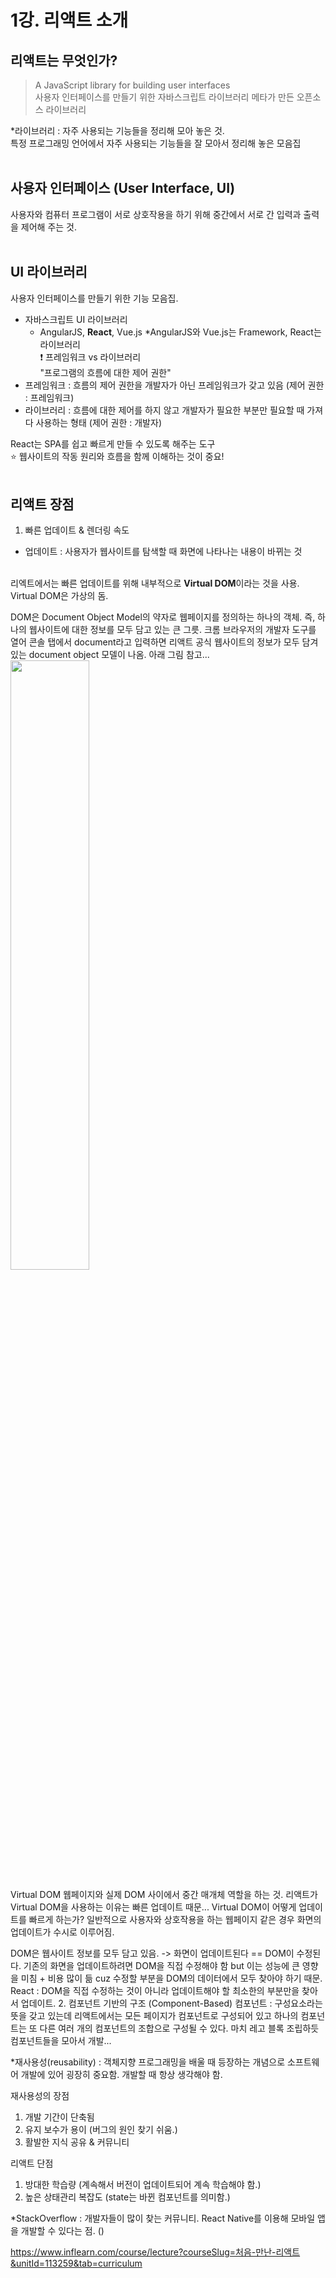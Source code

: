 # 1강. 리액트 소개

## 리액트는 무엇인가? 
> A JavaScript library for building user interfaces<br>
  사용자 인터페이스를 만들기 위한 자바스크립트 라이브러리
  메타가 만든 오픈소스 라이브러리

*라이브러리 : 자주 사용되는 기능들을 정리해 모아 놓은 것.<br>
특정 프로그래밍 언어에서 자주 사용되는 기능들을 잘 모아서 정리해 놓은 모음집
 <br> <br>
 
## 사용자 인터페이스 (User Interface, UI)
사용자와 컴퓨터 프로그램이 서로 상호작용을 하기 위해 중간에서 서로 간 입력과 출력을 제어해 주는 것.
 <br> <br>
## UI 라이브러리
사용자 인터페이스를 만들기 위한 기능 모음집. <br>
- 자바스크립트 UI 라이브러리 
  - AngularJS, <b>React</b>, Vue.js
*AngularJS와 Vue.js는 Framework, React는 라이브러리<br>
:heavy_exclamation_mark: 프레임워크 vs 라이브러리<br>
"프로그램의 흐름에 대한 제어 권한"
- 프레임워크 : 흐름의 제어 권한을 개발자가 아닌 프레임워크가 갖고 있음 (제어 권한 : 프레임워크)
- 라이브러리 : 흐름에 대한 제어를 하지 않고 개발자가 필요한 부분만 필요할 때 가져다 사용하는 형태 (제어 권한 : 개발자)


React는 SPA를 쉽고 빠르게 만들 수 있도록 해주는 도구 <br>
:star: 웹사이트의 작동 원리와 흐름을 함께 이해하는 것이 중요!
 <br> <br>

## 리액트 장점
1. 빠른 업데이트 & 렌더링 속도
* 업데이트 : 사용자가 웹사이트를 탐색할 때 화면에 나타나는 내용이 바뀌는 것
<br> 
리엑트에서는 빠른 업데이트를 위해 내부적으로 <b>Virtual DOM</b>이라는 것을 사용. Virtual DOM은 가상의 돔.

DOM은 Document Object Model의 약자로 웹페이지를 정의하는 하나의 객체. 즉, 하나의 웹사이트에 대한 정보를 모두 담고 있는 큰 그릇.
크롬 브라우저의 개발자 도구를 열어 콘솔 탭에서 document라고 입력하면 리액트 공식 웹사이트의 정보가 모두 담겨있는 document object 모델이 나옴. 아래 그림 참고...
<img src="/Users/klmheewon/Desktop/프론트엔드4_동료학습/처음_만난_리액트/sources/document.png" width="50%" height="50%"> 

Virtual DOM 
웹페이지와 실제 DOM 사이에서 중간 매개체 역할을 하는 것. 
리액트가 Virtual DOM을 사용하는 이유는 빠른 업데이트 때문...
Virtual DOM이 어떻게 업데이트를 빠르게 하는가?
일반적으로 사용자와 상호작용을 하는 웹페이지 같은 경우 화면의 업데이트가 수시로 이루어짐. 

DOM은 웹사이트 정보를 모두 담고 있음. -> 화면이 업데이트된다 == DOM이 수정된다.
기존의 화면을 업데이트하려면 DOM을 직접 수정해야 함 but 이는 성능에 큰 영향을 미침 + 비용 많이 듦 cuz 수정할 부분을 DOM의 데이터에서 모두 찾아야 하기 때문. 
React : DOM을 직접 수정하는 것이 아니라 업데이트해야 할 최소한의 부분만을 찾아서 업데이트.
2. 컴포넌트 기반의 구조 (Component-Based)
컴포넌트 : 구성요소라는 뜻을 갖고 있는데 리액트에서는 모든 페이지가 컴포넌트로 구성되어 있고 하나의 컴포넌트는 또 다른 여러 개의 컴포넌트의 조합으로 구성될 수 있다. 마치 레고 블록 조립하듯 컴포넌트들을 모아서 개발...

*재사용성(reusability) : 객체지향 프로그래밍을 배울 때 등장하는 개념으로 소프트웨어 개발에 있어 굉장히 중요함. 개발할 때 항상 생각해야 함.

재사용성의 장점 
1. 개발 기간이 단축됨
2. 유지 보수가 용이 (버그의 원인 찾기 쉬움.)
3. 활발한 지식 공유 & 커뮤니티

리액트 단점
1. 방대한 학습량 (계속해서 버전이 업데이트되어 계속 학습해야 함.)
2. 높은 상태관리 복잡도 (state는 바뀐 컴포넌트를 의미함.)

*StackOverflow : 개발자들이 많이 찾는 커뮤니티.
React Native를 이용해 모바일 앱을 개발할 수 있다는 점. ()


https://www.inflearn.com/course/lecture?courseSlug=처음-만난-리액트&unitId=113259&tab=curriculum 